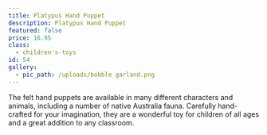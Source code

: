 ```yaml
---
title: Platypus Hand Puppet
description: Platypus Hand Puppet
featured: false
price: 16.95
class:
  - children's-toys
id: 54
gallery:
  - pic_path: /uploads/bobble garland.png
---
```



The felt hand puppets are available in many different characters and animals, including a number of native Australia fauna. Carefully hand-crafted for your imagination, they are a wonderful toy for children of all ages and a great addition to any classroom.
